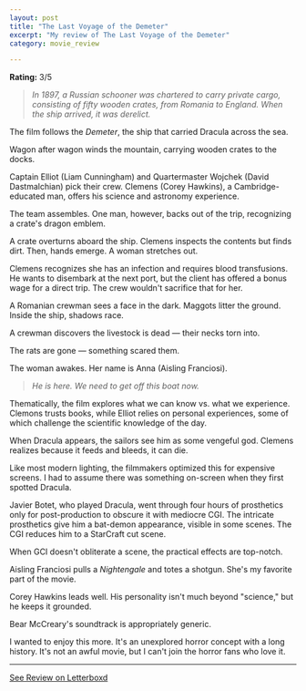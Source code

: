 ```yaml
---
layout: post
title: "The Last Voyage of the Demeter"
excerpt: "My review of The Last Voyage of the Demeter"
category: movie_review

---
```


**Rating:** 3/5

<blockquote><i>In 1897, a Russian schooner was chartered to carry private cargo, consisting of fifty wooden crates, from Romania to England. When the ship arrived, it was derelict.</i></blockquote>

The film follows the <i>Demeter</i>, the ship that carried Dracula across the sea.

Wagon after wagon winds the mountain, carrying wooden crates to the docks.

Captain Elliot (Liam Cunningham) and Quartermaster Wojchek (David Dastmalchian) pick their crew. Clemens (Corey Hawkins), a Cambridge-educated man, offers his science and astronomy experience.

The team assembles. One man, however, backs out of the trip, recognizing a crate's dragon emblem.

A crate overturns aboard the ship. Clemens inspects the contents but finds dirt. Then, hands emerge. A woman stretches out.

Clemens recognizes she has an infection and requires blood transfusions. He wants to disembark at the next port, but the client has offered a bonus wage for a direct trip. The crew wouldn't sacrifice that for her.

A Romanian crewman sees a face in the dark. Maggots litter the ground. Inside the ship, shadows race.

A crewman discovers the livestock is dead — their necks torn into.

The rats are gone — something scared them.

The woman awakes. Her name is Anna (Aisling Franciosi).

<blockquote><i>He is here. We need to get off this boat now.</i></blockquote>

Thematically, the film explores what we can know vs. what we experience. Clemons trusts books, while Elliot relies on personal experiences, some of which challenge the scientific knowledge of the day.

When Dracula appears, the sailors see him as some vengeful god. Clemens realizes because it feeds and bleeds, it can die.

Like most modern lighting, the filmmakers optimized this for expensive screens. I had to assume there was something on-screen when they first spotted Dracula.

Javier Botet, who played Dracula, went through four hours of prosthetics only for post-production to obscure it with mediocre CGI. The intricate prosthetics give him a bat-demon appearance, visible in some scenes. The CGI reduces him to a StarCraft cut scene.

When GCI doesn't obliterate a scene, the practical effects are top-notch. 

Aisling Franciosi pulls a <i>Nightengale</i> and totes a shotgun. She's my favorite part of the movie.

Corey Hawkins leads well. His personality isn't much beyond "science," but he keeps it grounded.

Bear McCreary's soundtrack is appropriately generic.

I wanted to enjoy this more. It's an unexplored horror concept with a long history. It's not an awful movie, but I can't join the horror fans who love it.

<hr>

[See Review on Letterboxd](https://boxd.it/5keR7d)
